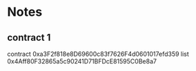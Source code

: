 # Notes
## contract 1
contract 0xa3F2f818e8D69600c83f7626F4d0601017efd359
list 0x4Aff80F32865a5c90241D71BFDcE81595C0Be8a7